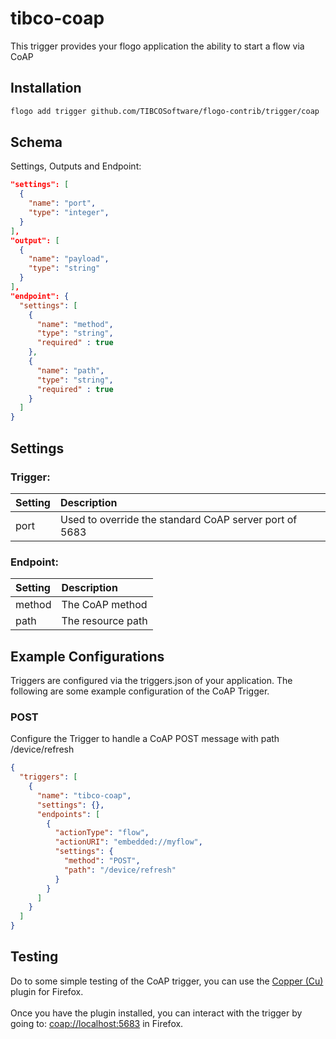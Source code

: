# tibco-coap
This trigger provides your flogo application the ability to start a flow via CoAP

## Installation

```bash
flogo add trigger github.com/TIBCOSoftware/flogo-contrib/trigger/coap
```

## Schema
Settings, Outputs and Endpoint:

```json
"settings": [
  {
    "name": "port",
    "type": "integer",
  }
],
"output": [
  {
    "name": "payload",
    "type": "string"
  }
],
"endpoint": {
  "settings": [
    {
      "name": "method",
      "type": "string",
      "required" : true
    },
    {
      "name": "path",
      "type": "string",
      "required" : true
    }
  ]
}
```
## Settings
### Trigger:
| Setting     | Description    |
|:------------|:---------------|
| port | Used to override the standard CoAP server port of 5683 |         
### Endpoint:
| Setting     | Description    |
|:------------|:---------------|
| method      | The CoAP method |         
| path        | The resource path  |


## Example Configurations

Triggers are configured via the triggers.json of your application. The following are some example configuration of the CoAP Trigger.

### POST
Configure the Trigger to handle a CoAP POST message with path /device/refresh

```json
{
  "triggers": [
    {
      "name": "tibco-coap",
      "settings": {},
      "endpoints": [
        {
          "actionType": "flow",
          "actionURI": "embedded://myflow",
          "settings": {
            "method": "POST",
            "path": "/device/refresh"
          }
        }
      ]
    }
  ]
}
```

## Testing

Do to some simple testing of the CoAP trigger, you can use the [Copper (Cu)](https://addons.mozilla.org/en-US/firefox/addon/copper-270430) plugin for Firefox.<br><br>
Once you have the plugin installed, you can interact with the trigger by going to: [coap://localhost:5683](coap://localhost:5683) in Firefox.
